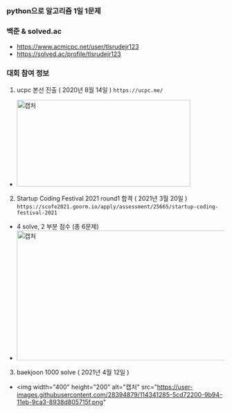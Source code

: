 ### python으로 알고리즘 1일 1문제 
### 백준 & solved.ac
- https://www.acmicpc.net/user/tlsrudejr123
- https://solved.ac/profile/tlsrudejr123
### 대회 참여 정보
1. ucpc 본선 진출 ( 2020년 8월 14일 )
``` https://ucpc.me/ ``` </br>
- <img width="400" height="200" alt="캡처" src="https://user-images.githubusercontent.com/28394879/112165275-f1073680-8c31-11eb-89a3-78f8fd38390d.png"> 
2. Startup Coding Festival 2021 round1 합격 ( 2021년 3월 20일 )
``` https://scofe2021.goorm.io/apply/assessment/25665/startup-coding-festival-2021 ``` </br>
- 4 solve, 2 부분 점수 (총 6문제)
- <img width="600" height="300" alt="캡처" src="https://user-images.githubusercontent.com/28394879/112164919-a38ac980-8c31-11eb-9cab-6d7b46269a3c.png"> 

3. baekjoon 1000 solve ( 2021년 4월 12일 )
- <img width="400" height="200" alt="캡처" src="https://user-images.githubusercontent.com/28394879/114341285-5cd72200-9b94-11eb-9ca3-8938d805715f.png"
